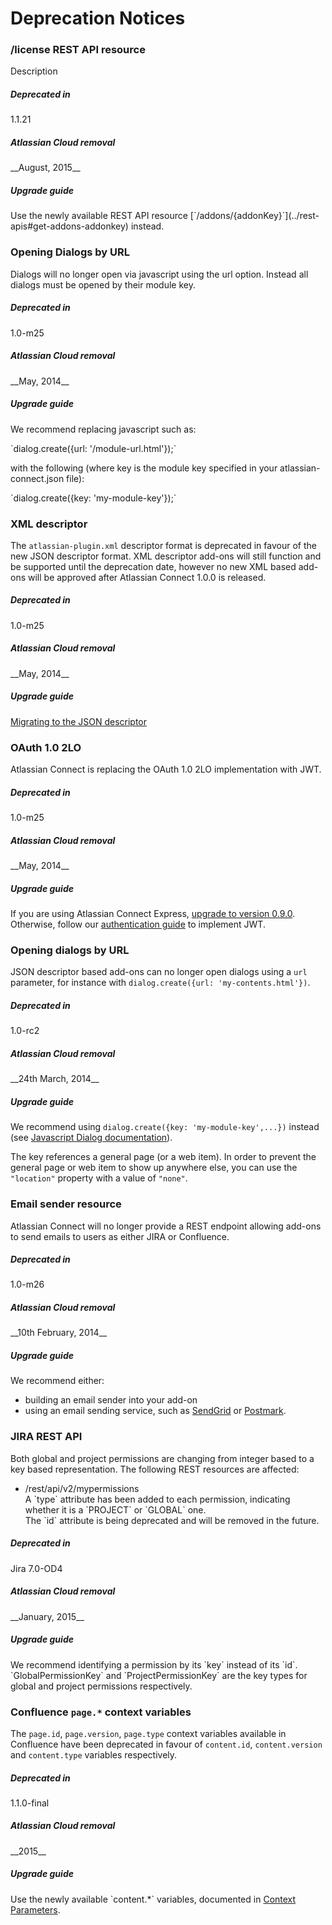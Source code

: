 # Deprecation Notices

### /license REST API resource

Description
<div class="ac-deprecations">
<div class="aui-group">
    <div class="aui-item ac-property-key">
        <h5>Deprecated in</h5>
    </div>
    <div class="aui-item">
        <span class="aui-lozenge">1.1.21</span>
    </div>
</div>
<div class="aui-group">
    <div class="aui-item ac-property-key">
        <h5>Atlassian Cloud removal</h5>
    </div>
    <div class="aui-item">
        __August, 2015__
    </div>
</div>
<div class="aui-group">
    <div class="aui-item ac-property-key">
        <h5>Upgrade guide</h5>
    </div>
    <div class="aui-item">
        Use the newly available REST API resource [`/addons/{addonKey}`](../rest-apis#get-addons-addonkey) instead.
    </div>
</div>
</div>


### Opening Dialogs by URL

Dialogs will no longer open via javascript using the url option. Instead all dialogs must be opened by their module key.
<div class="ac-deprecations">
<div class="aui-group">
    <div class="aui-item ac-property-key">
        <h5>Deprecated in</h5>
    </div>
    <div class="aui-item">
        <span class="aui-lozenge">1.0-m25</span>
    </div>
</div>
<div class="aui-group">
    <div class="aui-item ac-property-key">
        <h5>Atlassian Cloud removal</h5>
    </div>
    <div class="aui-item">
        __May, 2014__
    </div>
</div>
<div class="aui-group">
    <div class="aui-item ac-property-key">
        <h5>Upgrade guide</h5>
    </div>
    <div class="aui-item">
        <p>We recommend replacing javascript such as:</p>
        `dialog.create({url: '/module-url.html'});`
        <p>with the following (where key is the module key specified in your atlassian-connect.json file):</p>
        `dialog.create({key: 'my-module-key'});`
    </div>
</div>
</div>


### XML descriptor

The `atlassian-plugin.xml` descriptor format is deprecated in favour of the new JSON descriptor format. XML descriptor
add-ons will still function and be supported until the deprecation date, however no new XML based add-ons will be
approved after Atlassian Connect 1.0.0 is released.

<div class="ac-deprecations">
<div class="aui-group">
    <div class="aui-item ac-property-key">
        <h5>Deprecated in</h5>
    </div>
    <div class="aui-item">
        <span class="aui-lozenge">1.0-m25</span>
    </div>
</div>
<div class="aui-group">
    <div class="aui-item ac-property-key">
        <h5>Atlassian Cloud removal</h5>
    </div>
    <div class="aui-item">
        __May, 2014__
    </div>
</div>
<div class="aui-group">
    <div class="aui-item ac-property-key">
        <h5>Upgrade guide</h5>
    </div>
    <div class="aui-item">
        <a href="../guides/migrating-from-xml-to-json-descriptor.html">Migrating to the JSON descriptor</a>
    </div>
</div>
</div>

### OAuth 1.0 2LO

Atlassian Connect is replacing the OAuth 1.0 2LO implementation with JWT.

<div class="ac-deprecations">
<div class="aui-group">
    <div class="aui-item ac-property-key">
        <h5>Deprecated in</h5>
    </div>
    <div class="aui-item">
        <span class="aui-lozenge">1.0-m25</span>
    </div>
</div>
<div class="aui-group">
    <div class="aui-item ac-property-key">
        <h5>Atlassian Cloud removal</h5>
    </div>
    <div class="aui-item">
        __May, 2014__
    </div>
</div>
<div class="aui-group">
    <div class="aui-item ac-property-key">
        <h5>Upgrade guide</h5>
    </div>
    <div class="aui-item">
        If you are using Atlassian Connect Express, <a href="../guides/upgrade-ace.html">upgrade to version 0.9.0</a>.<br>
        Otherwise, follow our <a href="./authentication.html">authentication guide</a> to implement JWT.
    </div>
</div>
</div>


### Opening dialogs by URL

JSON descriptor based add-ons can no longer open dialogs using a `url` parameter, for instance with `dialog.create({url: 'my-contents.html'})`.

<div class="ac-deprecations">
<div class="aui-group">
    <div class="aui-item ac-property-key">
        <h5>Deprecated in</h5>
    </div>
    <div class="aui-item">
        <span class="aui-lozenge">1.0-rc2</span>
    </div>
</div>
<div class="aui-group">
    <div class="aui-item ac-property-key">
        <h5>Atlassian Cloud removal</h5>
    </div>
    <div class="aui-item">
        __24th March, 2014__
    </div>
</div>
<div class="aui-group">
    <div class="aui-item ac-property-key">
        <h5>Upgrade guide</h5>
    </div>
    <div class="aui-item">
        <p>We recommend using <code>dialog.create({key: 'my-module-key',...})</code>
        instead (see <a href="../javascript/module-Dialog.html">Javascript Dialog documentation</a>).</p>
        <p>The key references a general page (or a web item).
        In order to prevent the general page or web item to show up anywhere else, you can use the <code>"location"</code>
        property with a value of <code>"none"</code>.</p>
    </div>
</div>
</div>


### Email sender resource

Atlassian Connect will no longer provide a REST endpoint allowing add-ons to send emails to users as either JIRA or Confluence.

<div class="ac-deprecations">
<div class="aui-group">
    <div class="aui-item ac-property-key">
        <h5>Deprecated in</h5>
    </div>
    <div class="aui-item">
        <span class="aui-lozenge">1.0-m26</span>
    </div>
</div>
<div class="aui-group">
    <div class="aui-item ac-property-key">
        <h5>Atlassian Cloud removal</h5>
    </div>
    <div class="aui-item">
        __10th February, 2014__
    </div>
</div>
<div class="aui-group">
    <div class="aui-item ac-property-key">
        <h5>Upgrade guide</h5>
    </div>
    <div class="aui-item">
        We recommend either:
        <ul>
            <li>building an email sender into your add-on</li>
            <li>using an email sending service, such as <a href="https://devcenter.heroku.com/articles/sendgrid" target="_blank">SendGrid</a>
                or <a href="https://addons.heroku.com/postmark" target="_blank">Postmark</a>.</li>
        </ul>
    </div>
</div>
</div>


### JIRA REST API

Both global and project permissions are changing from integer based to a key based representation. The following REST resources are affected: 
<ul>
    <li>
        /rest/api/v2/mypermissions<br/>
        A `type` attribute has been added to each permission, indicating whether it is a `PROJECT` or `GLOBAL` one. <br/>
        The `id` attribute is being deprecated and will be removed in the future.
    </li>
</ul>

<div class="ac-deprecations">
    <div class="aui-group">
        <div class="aui-item ac-property-key">
            <h5>Deprecated in</h5>
        </div>
        <div class="aui-item">
            <span class="aui-lozenge">Jira 7.0-OD4</span>
        </div>
    </div>
    <div class="aui-group">
        <div class="aui-item ac-property-key">
            <h5>Atlassian Cloud removal</h5>
        </div>
        <div class="aui-item">
            __January, 2015__
        </div>
    </div>
    <div class="aui-group">
        <div class="aui-item ac-property-key">
            <h5>Upgrade guide</h5>
        </div>
        <div class="aui-item">
            We recommend identifying a permission by its `key` instead of its `id`. 
            `GlobalPermissionKey` and `ProjectPermissionKey` are the key types for global and project permissions respectively.
        </div>
    </div>
</div>

### Confluence `page.*` context variables

The `page.id`, `page.version`, `page.type` context variables available in Confluence have been deprecated in favour of
`content.id`, `content.version` and `content.type` variables respectively.

<div class="ac-deprecations">
<div class="aui-group">
    <div class="aui-item ac-property-key">
        <h5>Deprecated in</h5>
    </div>
    <div class="aui-item">
        <span class="aui-lozenge">1.1.0-final</span>
    </div>
</div>
<div class="aui-group">
    <div class="aui-item ac-property-key">
        <h5>Atlassian Cloud removal</h5>
    </div>
    <div class="aui-item">
        __2015__
    </div>
</div>
<div class="aui-group">
    <div class="aui-item ac-property-key">
        <h5>Upgrade guide</h5>
    </div>
    <div class="aui-item">
        <p>Use the newly available `content.*` variables, documented in <a href="../concepts/context-parameters.html">Context Parameters</a>.</p>
    </div>
</div>
</div>

